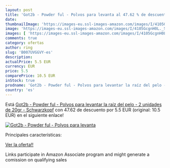 ```yaml
---
layout: post
title: 'Got2b - Powder ful - Polvos para levanta al 47.62 % de descuento'
date: 
thumbnailImage: 'https://images-eu.ssl-images-amazon.com/images/I/4105GcgnH0L._SL200_.jpg'
image: 'https://images-eu.ssl-images-amazon.com/images/I/4105GcgnH0L._SL200_.jpg'
images: [ 'https://images-eu.ssl-images-amazon.com/images/I/4105GcgnH0L._SL200_.jpg' ]
comments: true
category: ofertas
author: ring
slug: 'B007UVGGVY-es'
description:
actualPrice: 5.5 EUR
currency: EUR
price: 5.5
comparePrice: 10.5 EUR
inStock: true
prodname: 'Got2b - Powder ful - Polvos para levantar la raíz del pelo - 2 unidades de 20gr - Schwarzkopf'
country: 'es'
---
```


Está [Got2b - Powder ful - Polvos para levantar la raíz del pelo - 2 unidades de 20gr - Schwarzkopf](https://www.amazon.es/dp/B007UVGGVY/?tag=tolees-21) con 47.62 de descuento por 5.5 EUR (original: 10.5 EUR) en el siguiente enlace!

[![Got2b - Powder ful - Polvos para levanta](https://images-eu.ssl-images-amazon.com/images/I/4105GcgnH0L._SL200_.jpg)](https://www.amazon.es/dp/B007UVGGVY/?tag=tolees-21)

Principales características:


[Ver la oferta!!](https://www.amazon.es/dp/B007UVGGVY/?tag=tolees-21)

Links participate in Amazon Associate program and might generate a comission on qualifying sales


